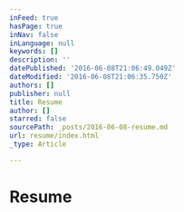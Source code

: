 ```yaml
---
inFeed: true
hasPage: true
inNav: false
inLanguage: null
keywords: []
description: ''
datePublished: '2016-06-08T21:06:49.049Z'
dateModified: '2016-06-08T21:06:35.750Z'
authors: []
publisher: null
title: Resume
author: []
starred: false
sourcePath: _posts/2016-06-08-resume.md
url: resume/index.html
_type: Article

---
```

# Resume